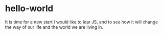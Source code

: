 # hello-world
It is time for a new start
I would like to lear JS, and to see how it will change the way of our life and the world we are living in.
